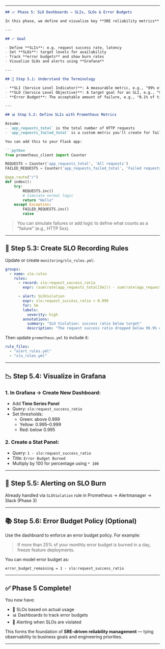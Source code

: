 
---

```markdown
## 📈 Phase 5: SLO Dashboards – SLIs, SLOs & Error Budgets

In this phase, we define and visualize key **SRE reliability metrics**: SLIs, SLOs, and Error Budgets. These help quantify the reliability of your service and drive incident management, prioritization, and engineering velocity.

---

## ✅ Goal

- Define **SLIs**: e.g. request success rate, latency
- Set **SLOs**: target levels for availability
- Track **error budgets** and show burn rates
- Visualize SLOs and alerts using **Grafana**

---

## 🧠 Step 5.1: Understand the Terminology

- **SLI (Service Level Indicator)**: A measurable metric, e.g., "99% of requests are successful"
- **SLO (Service Level Objective)**: A target goal for an SLI, e.g., "99.9% uptime in 30 days"
- **Error Budget**: The acceptable amount of failure, e.g., "0.1% of time can fail in a month"

---

## 📊 Step 5.2: Define SLIs with Prometheus Metrics

Assume:
- `app_requests_total` is the total number of HTTP requests
- `app_requests_failed_total` is a custom metric you'll create for failed requests

You can add this to your Flask app:

```python
from prometheus_client import Counter

REQUESTS = Counter('app_requests_total', 'All requests')
FAILED_REQUESTS = Counter('app_requests_failed_total', 'Failed requests')

@app.route("/")
def index():
    try:
        REQUESTS.inc()
        # Simulate normal logic
        return "Hello"
    except Exception:
        FAILED_REQUESTS.inc()
        raise
```

> You can simulate failures or add logic to define what counts as a "failure" (e.g., HTTP 5xx).

---

## 📏 Step 5.3: Create SLO Recording Rules

Update or create `monitoring/slo_rules.yml`:

```yaml
groups:
  - name: slo.rules
    rules:
      - record: slo:request_success_ratio
        expr: (sum(rate(app_requests_total[5m])) - sum(rate(app_requests_failed_total[5m]))) / sum(rate(app_requests_total[5m]))

      - alert: SLOViolation
        expr: slo:request_success_ratio < 0.999
        for: 5m
        labels:
          severity: high
        annotations:
          summary: "SLO Violation: success ratio below target"
          description: "The request success ratio dropped below 99.9% over the last 5 minutes."
```

Then update `prometheus.yml` to include it:

```yaml
rule_files:
  - "alert_rules.yml"
  - "slo_rules.yml"
```

---

## 📉 Step 5.4: Visualize in Grafana

### 1. In Grafana → Create New Dashboard:
- Add **Time Series Panel**
- Query: `slo:request_success_ratio`
- Set thresholds:
  - Green: above 0.999
  - Yellow: 0.995–0.999
  - Red: below 0.995

### 2. Create a Stat Panel:
- Query: `1 - slo:request_success_ratio`
- Title: `Error Budget Burned`
- Multiply by 100 for percentage using `* 100`

---

## 🔔 Step 5.5: Alerting on SLO Burn

Already handled via `SLOViolation` rule in Prometheus → Alertmanager → Slack (Phase 3)

---

## 📚 Step 5.6: Error Budget Policy (Optional)

Use the dashboard to enforce an error budget policy. For example:

> If more than 25% of your monthly error budget is burned in a day, freeze feature deployments.

You can model error budget as:
```prometheus
error_budget_remaining = 1 - slo:request_success_ratio
```

---

## ✅ Phase 5 Complete!

You now have:

- 🎯 SLOs based on actual usage
- 📊 Dashboards to track error budgets
- 🔔 Alerting when SLOs are violated

This forms the foundation of **SRE-driven reliability management** — tying observability to business goals and engineering priorities.

---



